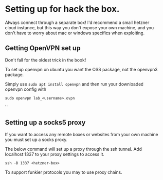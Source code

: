# Setting up for hack the box.

Always connect through a separate box! I'd recommend a small hetzner cloud instance, but this way you don't expose your own machine, and you don't have to worry about mac or windows specifics when exploiting.&#x20;

## Getting OpenVPN set up

Don't fall for the oldest trick in the book!&#x20;

To set up openvpn on ubuntu you want the OSS package, not the openvpn3 package.

Simply use `sudo apt install openvpn` and then run your downloaded openvpn config with

`sudo openvpn lab_<username>.ovpn`

``

## Setting up a socks5 proxy&#x20;

If you want to access any remote boxes or websites from your own machine you must set up a socks proxy.

The below command will set up a proxy through the ssh tunnel. Add localhost 1337 to your proxy settings to access it.&#x20;

```
ssh -D 1337 <hetzner-box> 
```

To support funkier protocols you may to use proxy chains.&#x20;
